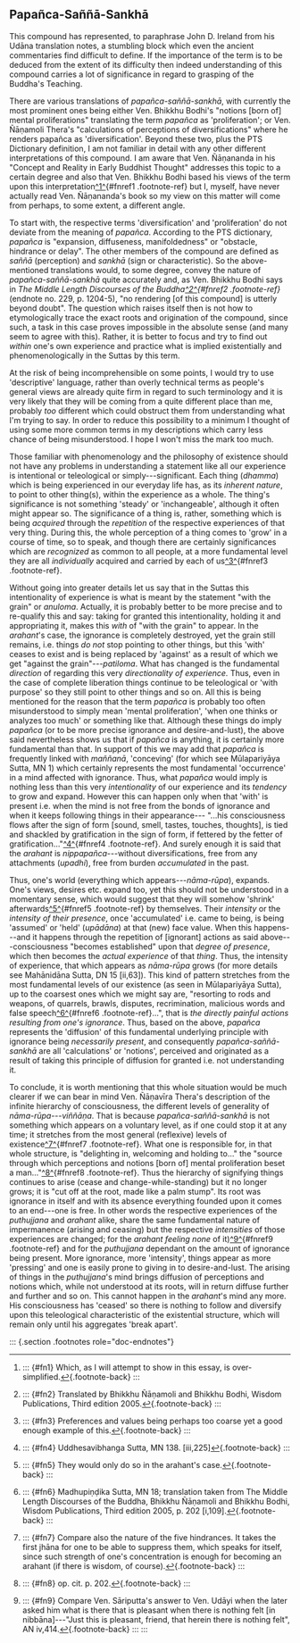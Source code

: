 Papañca-Saññā-Sankhā
--------------------

This compound has represented, to paraphrase John D. Ireland from his
Udāna translation notes, a stumbling block which even the ancient
commentaries find difficult to define. If the importance of the term is
to be deduced from the extent of its difficulty then indeed
understanding of this compound carries a lot of significance in regard
to grasping of the Buddha's Teaching.

There are various translations of *papañca-saññā-sankhā*, with currently
the most prominent ones being either Ven. Bhikkhu Bodhi's "notions
\[born of\] mental proliferations" translating the term *papañca* as
'proliferation'; or Ven. Ñāṇamoli Thera's "calculations of perceptions
of diversifications" where he renders papañca as 'diversification'.
Beyond these two, plus the PTS Dictionary definition, I am not familiar
in detail with any other different interpretations of this compound. I
am aware that Ven. Ñāṇananda in his "Concept and Reality in Early
Buddhist Thought" addresses this topic to a certain degree and also that
Ven. Bhikkhu Bodhi based his views of the term upon this
interpretation[^1^](#fn1){#fnref1 .footnote-ref} but I, myself, have
never actually read Ven. Ñāṇananda's book so my view on this matter will
come from perhaps, to some extent, a different angle.

To start with, the respective terms 'diversification' and
'proliferation' do not deviate from the meaning of *papañca*. According
to the PTS dictionary, *papañca* is "expansion, diffuseness,
manifoldedness" or "obstacle, hindrance or delay". The other members of
the compound are defined as *saññā* (perception) and *sankhā* (sign or
characteristic). So the above-mentioned translations would, to some
degree, convey the nature of *papañca-saññā-sankhā* quite accurately
and, as Ven. Bhikkhu Bodhi says in *The Middle Length Discourses of the
Buddha[^2^](#fn2){#fnref2 .footnote-ref}* (endnote no. 229, p. 1204-5),
"no rendering \[of this compound\] is utterly beyond doubt". The
question which raises itself then is not how to etymologically trace the
exact roots and origination of the compound, since such, a task in this
case proves impossible in the absolute sense (and many seem to agree
with this). Rather, it is better to focus and try to find out *within*
one's own experience and practice what is implied existentially and
phenomenologically in the Suttas by this term.

At the risk of being incomprehensible on some points, I would try to use
'descriptive' language, rather than overly technical terms as people's
general views are already quite firm in regard to such terminology and
it is very likely that they will be coming from a quite different place
than me, probably *too* different which could obstruct them from
understanding what I'm trying to say. In order to reduce this
possibility to a minimum I thought of using some more common terms in my
descriptions which carry less chance of being misunderstood. I hope I
won't miss the mark too much.

Those familiar with phenomenology and the philosophy of existence should
not have any problems in understanding a statement like all our
experience is intentional or teleological or simply---significant. Each
thing (*dhamma*) which is being experienced in our everyday life has, as
its *inherent nature*, to point to other thing(s), within the experience
as a whole. The thing's significance is not something 'steady' or
'inchangeable', although it often might appear so. The significance of a
thing is, rather, something which is being *acquired* through the
*repetition* of the respective experiences of that very thing. During
this, the whole perception of a thing comes to 'grow' in a course of
time, so to speak, and though there are certainly significances which
are *recognized* as common to all people, at a more fundamental level
they are all *individually* acquired and carried by each of
us[^3^](#fn3){#fnref3 .footnote-ref}.

Without going into greater details let us say that in the Suttas this
intentionality of experience is what is meant by the statement "with the
grain" or *anuloma*. Actually, it is probably better to be more precise
and to re-qualify this and say: taking for granted this intentionality,
holding it and appropriating it, makes this *with* of "with the grain"
to appear. In the *arahant*'s case, the ignorance is completely
destroyed, yet the grain still remains, i.e. things *do not* stop
pointing to other things, but this 'with' ceases to exist and is being
replaced by 'against' as a result of which we get "against the
grain"---*patiloma*. What has changed is the fundamental *direction* of
regarding this very *directionality of experience.* Thus, even in the
case of complete liberation things continue to be teleological or 'with
purpose' so they still point to other things and so on. All this is
being mentioned for the reason that the term *papañca* is probably too
often misunderstood to simply mean 'mental proliferation', 'when one
thinks or analyzes too much' or something like that. Although these
things do imply *papañca* (or to be more precise ignorance and
desire-and-lust), the above said nevertheless shows us that if *papañca*
is anything, it is certainly more fundamental than that. In support of
this we may add that *papañca* is frequently linked with *maññanā*,
'conceving' (for which see Mūlapariyāya Sutta, MN 1) which certainly
represents the most fundamental 'occurrence' in a mind affected with
ignorance. Thus, what *papañca* would imply is nothing less than this
very *intentionality* of our experience and its *tendency* to grow and
expand. However this can happen only when that 'with' is present i.e.
when the mind is not free from the bonds of ignorance and when it keeps
following things in their appearance--- "...his consciousness flows
after the sign of form \[sound, smell, tastes, touches, thoughts\], is
tied and shackled by gratification in the sign of form, if fettered by
the fetter of gratification..."[^4^](#fn4){#fnref4 .footnote-ref}. And
surely enough it is said that the *arahant* is *nippapañca*---without
diversifications, free from any attachments (*upadhi*), free from burden
*accumulated* in the past.

Thus, one's world (everything which appears---*nāma-rūpa*), expands.
One's views, desires etc. expand too, yet this should not be understood
in a momentary sense, which would suggest that they will somehow
'shrink' afterwards[^5^](#fn5){#fnref5 .footnote-ref} by themselves.
Their *intensity* or the *intensity of their presence*, once
'accumulated' i.e. came to being, is being 'assumed' or 'held'
(*upādāna*) at that (new) face value. When this happens---and it happens
through the repetition of \[ignorant\] actions as said
above---consciousness "becomes established" upon that *degree of
presence*, which then becomes the *actual experience* of that *thing*.
Thus, the intensity of experience, that which appears as *nāma-rūpa*
grows (for more details see Mahānidāna Sutta, DN 15 \[ii,63\]). This
kind of pattern stretches from the most fundamental levels of our
existence (as seen in Mūlapariyāya Sutta), up to the coarsest ones which
we might say are, "resorting to rods and weapons, of quarrels, brawls,
disputes, recrimination, malicious words and false
speech[^6^](#fn6){#fnref6 .footnote-ref}...", that is *the directly
painful actions resulting from one's ignorance*. Thus, based on the
above, *papañca* represents the 'diffusion' of this fundamental
underlying principle with ignorance being *necessarily present*, and
consequently *papañca-saññā-sankhā* are all 'calculations' or 'notions',
perceived and originated as a result of taking this principle of
diffusion for granted i.e. not understanding it.

To conclude, it is worth mentioning that this whole situation would be
much clearer if we can bear in mind Ven. Ñāṇavīra Thera's description of
the infinite hierarchy of consciousness, the different levels of
generality of *nāma-rūpa*---*viññāṇa*. That is because
*papañca-saññā-sankhā* is not something which appears on a voluntary
level, as if one could stop it at any time; it stretches from the most
general (reflexive) levels of existence[^7^](#fn7){#fnref7
.footnote-ref}. What one is responsible for, in that whole structure, is
"delighting in, welcoming and holding to..." the "source through which
perceptions and notions \[born of\] mental proliferation beset a
man..."[^8^](#fn8){#fnref8 .footnote-ref}. Thus the hierarchy of
signifying things continues to arise (cease and change-while-standing)
but it no longer grows; it is "cut off at the root, made like a palm
stump". Its root was ignorance in itself and with its absence everything
founded upon it comes to an end---one is free. In other words the
respective experiences of the *puthujjana* and *arahant* alike, share
the same fundamental nature of impermanence (arising and ceasing) but
the respective *intensities* of those experiences are changed; for the
*arahant feeling none* of it)[^9^](#fn9){#fnref9 .footnote-ref} and for
the *puthujjana* dependant on the amount of ignorance being present.
More ignorance, more 'intensity', things appear as more 'pressing' and
one is easily prone to giving in to desire-and-lust. The arising of
things in the *puthujjana*'s mind brings diffusion of perceptions and
notions which, while not understood at its roots, will in return diffuse
further and further and so on. This cannot happen in the *arahant*'s
mind any more. His consciousness has 'ceased' so there is nothing to
follow and diversify upon this teleological characteristic of the
existential structure, which will remain only until his aggregates
'break apart'.

::: {.section .footnotes role="doc-endnotes"}

------------------------------------------------------------------------

1.  ::: {#fn1}
    Which, as I will attempt to show in this essay, is
    over-simplified.[↩︎](#fnref1){.footnote-back}
    :::

2.  ::: {#fn2}
    Translated by Bhikkhu Ñāṇamoli and Bhikkhu Bodhi, Wisdom
    Publications, Third edition 2005.[↩︎](#fnref2){.footnote-back}
    :::

3.  ::: {#fn3}
    Preferences and values being perhaps too coarse yet a good enough
    example of this.[↩︎](#fnref3){.footnote-back}
    :::

4.  ::: {#fn4}
    Uddhesavibhanga Sutta, MN 138.
    \[iii,225\][↩︎](#fnref4){.footnote-back}
    :::

5.  ::: {#fn5}
    They would only do so in the arahant's
    case.[↩︎](#fnref5){.footnote-back}
    :::

6.  ::: {#fn6}
    Madhupiṇḍika Sutta, MN 18; translation taken from The Middle Length
    Discourses of the Buddha, Bhikkhu Ñāṇamoli and Bhikkhu Bodhi, Wisdom
    Publications, Third edition 2005, p. 202
    \[i,109\].[↩︎](#fnref6){.footnote-back}
    :::

7.  ::: {#fn7}
    Compare also the nature of the five hindrances. It takes the first
    jhāna for one to be able to suppress them, which speaks for itself,
    since such strength of one's concentration is enough for becoming an
    arahant (if there is wisdom, of
    course).[↩︎](#fnref7){.footnote-back}
    :::

8.  ::: {#fn8}
    op. cit. p. 202.[↩︎](#fnref8){.footnote-back}
    :::

9.  ::: {#fn9}
    Compare Ven. Sāriputta's answer to Ven. Udāyi when the later asked
    him what is there that is pleasant when there is nothing felt \[in
    nibbāna\]---"Just this is pleasant, friend, that herein there is
    nothing felt", AN iv,414.[↩︎](#fnref9){.footnote-back}
    :::
:::
